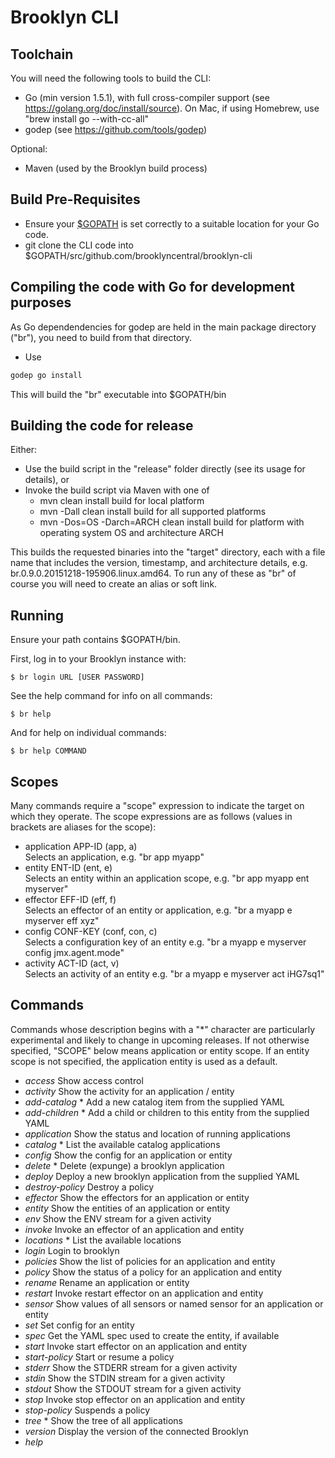 # Brooklyn CLI

## Toolchain

You will need the following tools to build the CLI:
- Go (min version 1.5.1), with full cross-compiler support (see https://golang.org/doc/install/source).
  On Mac, if using Homebrew, use "brew install go --with-cc-all"
- godep (see https://github.com/tools/godep)

Optional:
- Maven (used by the Brooklyn build process)


## Build Pre-Requisites

- Ensure your [$GOPATH](http://golang.org/cmd/go/#hdr-GOPATH_environment_variable) is set correctly 
  to a suitable location for your Go code.
- git clone the CLI code into $GOPATH/src/github.com/brooklyncentral/brooklyn-cli

## Compiling the code with Go for development purposes

As Go dependendencies for godep are held in the main package directory ("br"), you need to build from that directory.

- Use 
```bash
godep go install
```
This will build the "br" executable into $GOPATH/bin

## Building the code for release

Either:
- Use the build script in the "release" folder directly (see its usage for details), or
- Invoke the build script via Maven with one of 
  - mvn clean install                        build for local platform
  - mvn -Dall clean install                  build for all supported platforms
  - mvn -Dos=OS -Darch=ARCH clean install    build for platform with operating system OS and architecture ARCH

This builds the requested binaries into the "target" directory, each with a file name that includes the version,
timestamp, and architecture details, e.g. br.0.9.0.20151218-195906.linux.amd64.  To run any of these as "br" of 
course you will need to create an alias or soft link.

## Running

Ensure your path contains $GOPATH/bin.

First, log in to your Brooklyn instance with:

    $ br login URL [USER PASSWORD]

See the help command for info on all commands:

    $ br help

And for help on individual commands:

    $ br help COMMAND


## Scopes
   Many commands require a "scope" expression to indicate the target on which they operate. The scope expressions are
   as follows (values in brackets are aliases for the scope):
   - application APP-ID   (app, a)  
     Selects an application, e.g. "br app myapp"
   - entity      ENT-ID   (ent, e)  
     Selects an entity within an application scope, e.g. "br app myapp ent myserver"
   - effector    EFF-ID   (eff, f)  
     Selects an effector of an entity or application, e.g. "br a myapp e myserver eff xyz"
   - config      CONF-KEY (conf, con, c)  
     Selects a configuration key of an entity e.g. "br a myapp e myserver config jmx.agent.mode"
   - activity    ACT-ID   (act, v)  
     Selects an activity of an entity e.g. "br a myapp e myserver act iHG7sq1"


## Commands

   Commands whose description begins with a "*" character are particularly experimental and likely to change in upcoming
   releases.  If not otherwise specified, "SCOPE" below means application or entity scope.  If an entity scope is not
   specified, the application entity is used as a default.

   - *access*         Show access control
   - *activity*       Show the activity for an application / entity
   - *add-catalog*    * Add a new catalog item from the supplied YAML
   - *add-children*   * Add a child or children to this entity from the supplied YAML
   - *application*    Show the status and location of running applications
   - *catalog*        * List the available catalog applications
   - *config*         Show the config for an application or entity
   - *delete*         * Delete (expunge) a brooklyn application
   - *deploy*         Deploy a new brooklyn application from the supplied YAML
   - *destroy-policy* Destroy a policy
   - *effector*       Show the effectors for an application or entity
   - *entity*         Show the entities of an application or entity
   - *env*            Show the ENV stream for a given activity
   - *invoke*         Invoke an effector of an application and entity
   - *locations*      * List the available locations
   - *login*          Login to brooklyn
   - *policies*       Show the list of policies for an application and entity
   - *policy*         Show the status of a policy for an application and entity
   - *rename*         Rename an application or entity
   - *restart*        Invoke restart effector on an application and entity
   - *sensor*         Show values of all sensors or named sensor for an application or entity
   - *set*            Set config for an entity
   - *spec*           Get the YAML spec used to create the entity, if available
   - *start*          Invoke start effector on an application and entity
   - *start-policy*   Start or resume a policy
   - *stderr*         Show the STDERR stream for a given activity
   - *stdin*          Show the STDIN stream for a given activity
   - *stdout*         Show the STDOUT stream for a given activity
   - *stop*           Invoke stop effector on an application and entity
   - *stop-policy*    Suspends a policy
   - *tree*           * Show the tree of all applications
   - *version*        Display the version of the connected Brooklyn
   - *help*    
